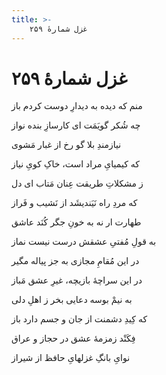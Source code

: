 ```yaml
---
title: >-
    غزل شمارهٔ ۲۵۹
---
```

# غزل شمارهٔ ۲۵۹

<div class="b" id="bn1"><div class="m1"><p>منم که دیده به دیدارِ دوست کردم باز</p></div>
<div class="m2"><p>چه شُکر گویَمَت ای کارسازِ بنده نواز</p></div></div>
<div class="b" id="bn2"><div class="m1"><p>نیازمندِ بلا گو رخ از غبار مَشوی</p></div>
<div class="m2"><p>که کیمیایِ مراد است، خاکِ کویِ نیاز</p></div></div>
<div class="b" id="bn3"><div class="m1"><p>ز مشکلاتِ طریقت عِنان مَتاب ای دل</p></div>
<div class="m2"><p>که مردِ راه نَیَندیشَد از نَشیب و فَراز</p></div></div>
<div class="b" id="bn4"><div class="m1"><p>طهارت ار نه به خونِ جگر کُنَد عاشق</p></div>
<div class="m2"><p>به قولِ مُفتیِ عشقش درست نیست نماز</p></div></div>
<div class="b" id="bn5"><div class="m1"><p>در این مُقامِ مجازی به جز پیاله مگیر</p></div>
<div class="m2"><p>در این سراچهٔ بازیچه، غیرِ عشق مَباز</p></div></div>
<div class="b" id="bn6"><div class="m1"><p>به نیمْ بوسه دعایی بخر ز اهلِ دلی</p></div>
<div class="m2"><p>که کِیدِ دشمنت از جان و جسم دارد باز</p></div></div>
<div class="b" id="bn7"><div class="m1"><p>فِکَنْد زمزمهٔ عشق در حجاز و عراق</p></div>
<div class="m2"><p>نوایِ بانگِ غزلهایِ حافظ از شیراز</p></div></div>
